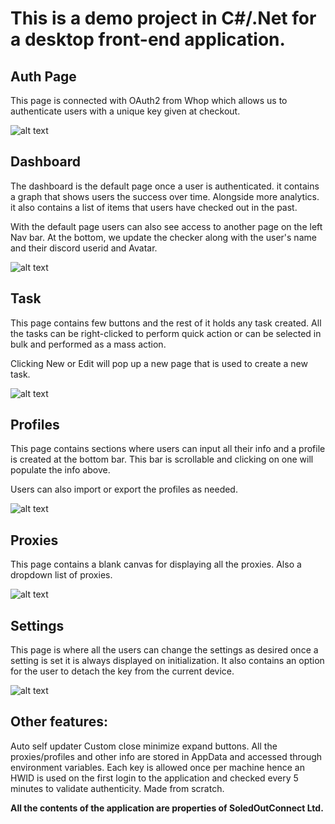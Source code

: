 # This is a demo project in C#/.Net for a desktop front-end application.

## **Auth Page**

This page is connected with OAuth2 from Whop which allows us to authenticate users with a unique key given at checkout.

![alt text](https://media.discordapp.net/attachments/997170800467644480/1130417394553213019/Auth.JPG)

## **Dashboard**

The dashboard is the default page once a user is authenticated. it contains a graph that shows users the success over time. Alongside more analytics.
it also contains a list of items that users have checked out in the past.

With the default page users can also see access to another page on the left Nav bar. At the bottom, we update the checker along with the user's name and their discord userid and Avatar.

![alt text](https://media.discordapp.net/attachments/997170800467644480/1130417394796462130/Dash.JPG?width=810&height=417)

## **Task**

This page contains few buttons and the rest of it holds any task created. All the tasks can be right-clicked to perform quick action or can be selected in bulk and performed as a mass action.

Clicking New or Edit will pop up a new page that is used to create a new task.

![alt text](https://media.discordapp.net/attachments/997170800467644480/1130417396205768724/Task.JPG?width=810&height=416)

## **Profiles**

This page contains sections where users can input all their info and a profile is created at the bottom bar. This bar is scrollable and clicking on one will populate the info above.

Users can also import or export the profiles as needed.

![alt text](https://media.discordapp.net/attachments/997170800467644480/1130417395039744030/Profile.JPG?width=810&height=417)

## **Proxies**

This page contains a blank canvas for displaying all the proxies. Also a dropdown list of proxies.

![alt text](https://media.discordapp.net/attachments/997170800467644480/1130417395454988409/Proxies.JPG?width=810&height=417)

## **Settings**

This page is where all the users can change the settings as desired once a setting is set it is always displayed on initialization. It also contains an option for the user to detach the key from the current device.

![alt text](https://media.discordapp.net/attachments/997170800467644480/1130417395752775690/settings.JPG?width=810&height=417)

## **Other features:**

Auto self updater
Custom close minimize expand buttons.
All the proxies/profiles and other info are stored in AppData and accessed through environment variables.
Each key is allowed once per machine hence an HWID is used on the first login to the application and checked every 5 minutes to validate authenticity.
Made from scratch.

**All the contents of the application are properties of SoledOutConnect Ltd.**
